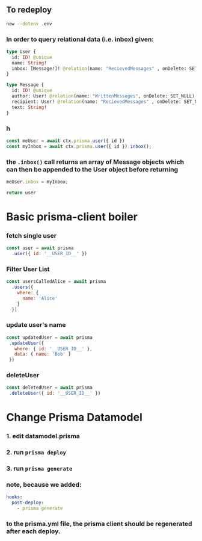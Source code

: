 

## To redeploy
```sh
now --dotenv .env
```
### In order to query relational data (i.e. inbox) given:

```graphql
type User {
  id: ID! @unique
  name: String!
  inbox: [Message!]! @relation(name: "RecievedMessages" , onDelete: SET_NULL)
}

type Message {
  id: ID! @unique
  author: User! @relation(name: "WrittenMessages", onDelete: SET_NULL)
  recipient: User! @relation(name: "RecievedMessages" , onDelete: SET_NULL)
  text: String!
}
```
### h
```js
const meUser = await ctx.prisma.user({ id })
const myInbox = await ctx.prisma.user({ id }).inbox();
```
### the `.inbox()` call returns an array of Message objects which can then be appended to the User object before returning
```js
meUser.inbox = myInbox;

return user
```

# Basic prisma-client boiler

### fetch single user
```js
const user = await prisma
  .user({ id: '__USER_ID__' })
```
### Filter User List
```js
const usersCalledAlice = await prisma
  .users({
    where: {
      name: 'Alice'
    }
  })
```
### update user's name
```js
const updatedUser = await prisma
 .updateUser({
   where: { id: '__USER_ID__' },
   data: { name: 'Bob' }
 })
```
### deleteUser
```js
const deletedUser = await prisma
 .deleteUser({ id: '__USER_ID__' })
```

# Change Prisma Datamodel

### 1. edit datamodel.prisma
### 2. run `prisma deploy`
### 3. run `prisma generate`

### note, because we added:
```yml
hooks:
  post-deploy:
    - prisma generate
```
### to the prisma.yml file, the prisma client should be regenerated after each deploy.
